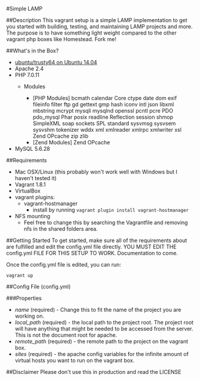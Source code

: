 #Simple LAMP

##Description
This vagrant setup is a simple LAMP implementation to get you started with building, testing, and maintaining LAMP projects and more. The purpose is to have something light weight compared to the other vagrant php boxes like Homestead. Fork me!

##What's in the Box?
- [ubuntu/trusty64 on Ubuntu 14.04](https://atlas.hashicorp.com/ubuntu/boxes/trusty64)
- Apache 2.4
- PHP 7.0.11
    - Modules

        - [PHP Modules] bcmath calendar Core ctype date dom exif fileinfo filter ftp gd gettext gmp hash iconv intl json libxml mbstring mcrypt mysqli mysqlnd openssl pcntl pcre PDO pdo_mysql Phar posix readline Reflection session shmop SimpleXML soap sockets SPL standard sysvmsg sysvsem sysvshm tokenizer wddx xml xmlreader xmlrpc xmlwriter xsl Zend OPcache zip zlib
        - [Zend Modules] Zend OPcache
- MySQL 5.6.28

##Requirements
- Mac OSX/Linux (this probably won't work well with Windows but I haven't tested it)
- Vagrant 1.8.1
- VirtualBox
- vagrant plugins:
	- vagrant-hostmanager
		- install by running `vagrant plugin install vagrant-hostmanager`
- NFS mounting
	- Feel free to change this by searching the Vagrantfile and removing nfs in the shared folders area. 

##Getting Started
To get started, make sure all of the requirements about are fulfilled and edit the config.yml file directly. YOU MUST EDIT THE config.yml FILE FOR THIS SETUP TO WORK. Documentation to come.

Once the config.yml file is edited, you can run:

`vagrant up`

##Config File (config.yml)

###Properties
- *name* (required) - Change this to fit the name of the project you are working on.
- *local_path* (required) - the local path to the project root. The project root will have anything that might be needed to be accessed from the server. This is not the document root for apache.
- *remote_path* (required) - the remote path to the project on the vagrant box.
- *sites* (required) - the apache config variables for the infinite amount of virtual hosts you want to run on the vagrant box.

##Disclaimer
Please don't use this in production and read the LICENSE


